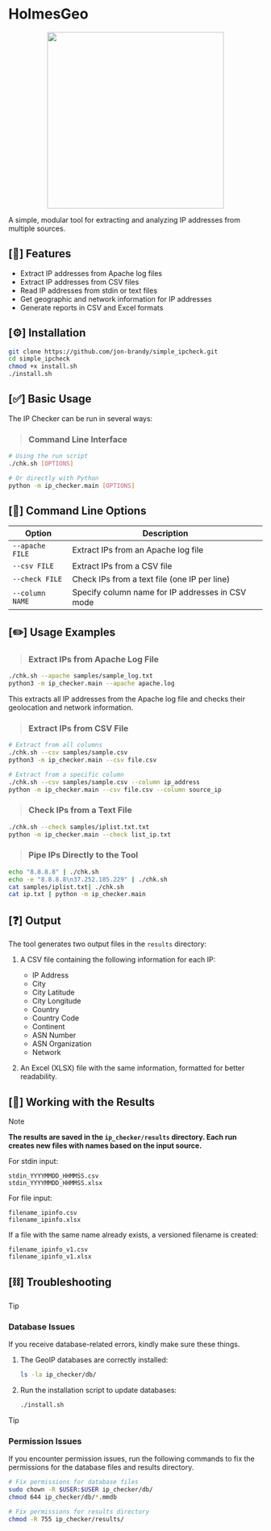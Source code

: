 # HolmesGeo

<p align="center">
   <img src="https://github.com/user-attachments/assets/7ee12b0b-f61d-47c2-8f23-d38e5ceace1f" width="350">
</p>

A simple, modular tool for extracting and analyzing IP addresses from multiple sources.

## [📃] Features

- Extract IP addresses from Apache log files
- Extract IP addresses from CSV files
- Read IP addresses from stdin or text files
- Get geographic and network information for IP addresses
- Generate reports in CSV and Excel formats

## [⚙️] Installation

```bash
git clone https://github.com/jon-brandy/simple_ipcheck.git
cd simple_ipcheck
chmod +x install.sh
./install.sh
```

## [✅] Basic Usage

The IP Checker can be run in several ways:

> ### Command Line Interface

```bash
# Using the run script
./chk.sh [OPTIONS]

# Or directly with Python
python -m ip_checker.main [OPTIONS]
```

## [🧠] Command Line Options

| Option | Description |
|--------|-------------|
| `--apache FILE` | Extract IPs from an Apache log file |
| `--csv FILE` | Extract IPs from a CSV file |
| `--check FILE` | Check IPs from a text file (one IP per line) |
| `--column NAME` | Specify column name for IP addresses in CSV mode |

## [✏️] Usage Examples

> ### Extract IPs from Apache Log File

```bash
./chk.sh --apache samples/sample_log.txt
python3 -m ip_checker.main --apache apache.log
```

This extracts all IP addresses from the Apache log file and checks their geolocation and network information.

> ### Extract IPs from CSV File

```bash
# Extract from all columns
./chk.sh --csv samples/sample.csv
python3 -m ip_checker.main --csv file.csv

# Extract from a specific column
./chk.sh --csv samples/sample.csv --column ip_address
python -m ip_checker.main --csv file.csv --column source_ip
```

> ### Check IPs from a Text File

```bash
./chk.sh --check samples/iplist.txt.txt
python -m ip_checker.main --check list_ip.txt
```

> ### Pipe IPs Directly to the Tool

```bash
echo "8.8.8.8" | ./chk.sh
echo -e "8.8.8.8\n37.252.185.229" | ./chk.sh
cat samples/iplist.txt| ./chk.sh
cat ip.txt | python -m ip_checker.main
```

## [❓] Output

The tool generates two output files in the `results` directory:

1. A CSV file containing the following information for each IP:
   - IP Address
   - City
   - City Latitude
   - City Longitude
   - Country
   - Country Code
   - Continent
   - ASN Number
   - ASN Organization
   - Network

2. An Excel (XLSX) file with the same information, formatted for better readability.

## [📝] Working with the Results

> [!NOTE]
> **The results are saved in the `ip_checker/results` directory. Each run creates new files with names based on the input source.**

For stdin input:
```
stdin_YYYYMMDD_HHMMSS.csv
stdin_YYYYMMDD_HHMMSS.xlsx
```

For file input:
```
filename_ipinfo.csv
filename_ipinfo.xlsx
```

If a file with the same name already exists, a versioned filename is created:
```
filename_ipinfo_v1.csv
filename_ipinfo_v1.xlsx
```

## [⛓️] Troubleshooting

> [!TIP]
> ### Database Issues  
> If you receive database-related errors, kindly make sure these things.

1. The GeoIP databases are correctly installed:
   ```bash
   ls -la ip_checker/db/
   ```

2. Run the installation script to update databases:
   ```bash
   ./install.sh
   ```


> [!TIP]
> ### Permission Issues  
> If you encounter permission issues, run the following commands to fix the permissions for the database files and results directory.


```bash
# Fix permissions for database files
sudo chown -R $USER:$USER ip_checker/db/
chmod 644 ip_checker/db/*.mmdb

# Fix permissions for results directory
chmod -R 755 ip_checker/results/
